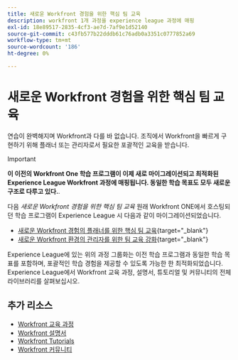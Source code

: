 ```yaml
---
title: 새로운 Workfront 경험을 위한 핵심 팀 교육
description: workfront 1개 과정을 experience league 과정에 매핑
exl-id: 18e89517-2835-4cf3-ae7d-7af9e1d52140
source-git-commit: c43fb577b22dddb61c76adb0a3351c0777852a69
workflow-type: tm+mt
source-wordcount: '186'
ht-degree: 0%

---
```


# 새로운 Workfront 경험을 위한 핵심 팀 교육

연습이 완벽해지며 Workfront과 다를 바 없습니다. 조직에서 Workfront을 빠르게 구현하기 위해 플래너 또는 관리자로서 필요한 포괄적인 교육을 받습니다.

>[!IMPORTANT]
>
>**이 이전의 Workfront One 학습 프로그램이 이제 새로 마이그레이션되고 최적화된 Experience League Workfront 과정에 매핑됩니다.  동일한 학습 목표도 모두 새로운 구조로 다루고 있다.**.

다음 *새로운 Workfront 경험을 위한 핵심 팀 교육* 원래 Workfront ONE에서 호스팅되던 학습 프로그램이 Experience League 시 다음과 같이 마이그레이션되었습니다.

* [새로운 Workfront 경험의 플래너를 위한 핵심 팀 교육](core-team-training-program-for-planners.md){target="_blank"}
* [새로운 Workfront 환경의 관리자를 위한 팀 교육 강화](core-team-training-program-for-administrators.md){target="_blank"}

Experience League에 있는 위의 과정 그룹화는 이전 학습 프로그램과 동일한 학습 목표를 포함하며, 포괄적인 학습 경험을 제공할 수 있도록 가능한 한 최적화되었습니다.  Experience League에서 Workfront 교육 과정, 설명서, 튜토리얼 및 커뮤니티의 전체 라이브러리를 살펴보십시오.

## 추가 리소스

* [Workfront 교육 과정](https://experienceleague.adobe.com/?lang=en&amp;Solution=Workfront#courses)
* [Workfront 설명서](https://experienceleague.adobe.com/docs/workfront.html)
* [Workfront Tutorials](https://experienceleague.adobe.com/docs/workfront-learn/tutorials-workfront/home.html)
* [Workfront 커뮤니티](https://experienceleaguecommunities.adobe.com/t5/workfront/ct-p/workfront)
